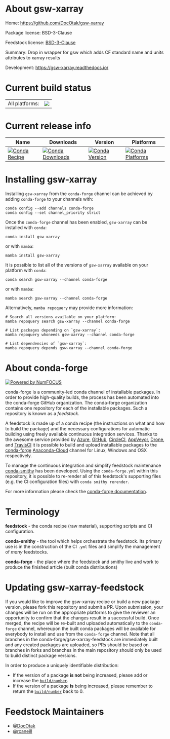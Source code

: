 About gsw-xarray
================

Home: https://github.com/DocOtak/gsw-xarray

Package license: BSD-3-Clause

Feedstock license: [BSD-3-Clause](https://github.com/conda-forge/gsw-xarray-feedstock/blob/main/LICENSE.txt)

Summary: Drop in wrapper for gsw which adds CF standard name and units attributes to xarray results

Development: https://gsw-xarray.readthedocs.io/

Current build status
====================


<table><tr><td>All platforms:</td>
    <td>
      <a href="https://dev.azure.com/conda-forge/feedstock-builds/_build/latest?definitionId=16149&branchName=main">
        <img src="https://dev.azure.com/conda-forge/feedstock-builds/_apis/build/status/gsw-xarray-feedstock?branchName=main">
      </a>
    </td>
  </tr>
</table>

Current release info
====================

| Name | Downloads | Version | Platforms |
| --- | --- | --- | --- |
| [![Conda Recipe](https://img.shields.io/badge/recipe-gsw--xarray-green.svg)](https://anaconda.org/conda-forge/gsw-xarray) | [![Conda Downloads](https://img.shields.io/conda/dn/conda-forge/gsw-xarray.svg)](https://anaconda.org/conda-forge/gsw-xarray) | [![Conda Version](https://img.shields.io/conda/vn/conda-forge/gsw-xarray.svg)](https://anaconda.org/conda-forge/gsw-xarray) | [![Conda Platforms](https://img.shields.io/conda/pn/conda-forge/gsw-xarray.svg)](https://anaconda.org/conda-forge/gsw-xarray) |

Installing gsw-xarray
=====================

Installing `gsw-xarray` from the `conda-forge` channel can be achieved by adding `conda-forge` to your channels with:

```
conda config --add channels conda-forge
conda config --set channel_priority strict
```

Once the `conda-forge` channel has been enabled, `gsw-xarray` can be installed with `conda`:

```
conda install gsw-xarray
```

or with `mamba`:

```
mamba install gsw-xarray
```

It is possible to list all of the versions of `gsw-xarray` available on your platform with `conda`:

```
conda search gsw-xarray --channel conda-forge
```

or with `mamba`:

```
mamba search gsw-xarray --channel conda-forge
```

Alternatively, `mamba repoquery` may provide more information:

```
# Search all versions available on your platform:
mamba repoquery search gsw-xarray --channel conda-forge

# List packages depending on `gsw-xarray`:
mamba repoquery whoneeds gsw-xarray --channel conda-forge

# List dependencies of `gsw-xarray`:
mamba repoquery depends gsw-xarray --channel conda-forge
```


About conda-forge
=================

[![Powered by
NumFOCUS](https://img.shields.io/badge/powered%20by-NumFOCUS-orange.svg?style=flat&colorA=E1523D&colorB=007D8A)](https://numfocus.org)

conda-forge is a community-led conda channel of installable packages.
In order to provide high-quality builds, the process has been automated into the
conda-forge GitHub organization. The conda-forge organization contains one repository
for each of the installable packages. Such a repository is known as a *feedstock*.

A feedstock is made up of a conda recipe (the instructions on what and how to build
the package) and the necessary configurations for automatic building using freely
available continuous integration services. Thanks to the awesome service provided by
[Azure](https://azure.microsoft.com/en-us/services/devops/), [GitHub](https://github.com/),
[CircleCI](https://circleci.com/), [AppVeyor](https://www.appveyor.com/),
[Drone](https://cloud.drone.io/welcome), and [TravisCI](https://travis-ci.com/)
it is possible to build and upload installable packages to the
[conda-forge](https://anaconda.org/conda-forge) [Anaconda-Cloud](https://anaconda.org/)
channel for Linux, Windows and OSX respectively.

To manage the continuous integration and simplify feedstock maintenance
[conda-smithy](https://github.com/conda-forge/conda-smithy) has been developed.
Using the ``conda-forge.yml`` within this repository, it is possible to re-render all of
this feedstock's supporting files (e.g. the CI configuration files) with ``conda smithy rerender``.

For more information please check the [conda-forge documentation](https://conda-forge.org/docs/).

Terminology
===========

**feedstock** - the conda recipe (raw material), supporting scripts and CI configuration.

**conda-smithy** - the tool which helps orchestrate the feedstock.
                   Its primary use is in the construction of the CI ``.yml`` files
                   and simplify the management of *many* feedstocks.

**conda-forge** - the place where the feedstock and smithy live and work to
                  produce the finished article (built conda distributions)


Updating gsw-xarray-feedstock
=============================

If you would like to improve the gsw-xarray recipe or build a new
package version, please fork this repository and submit a PR. Upon submission,
your changes will be run on the appropriate platforms to give the reviewer an
opportunity to confirm that the changes result in a successful build. Once
merged, the recipe will be re-built and uploaded automatically to the
`conda-forge` channel, whereupon the built conda packages will be available for
everybody to install and use from the `conda-forge` channel.
Note that all branches in the conda-forge/gsw-xarray-feedstock are
immediately built and any created packages are uploaded, so PRs should be based
on branches in forks and branches in the main repository should only be used to
build distinct package versions.

In order to produce a uniquely identifiable distribution:
 * If the version of a package **is not** being increased, please add or increase
   the [``build/number``](https://docs.conda.io/projects/conda-build/en/latest/resources/define-metadata.html#build-number-and-string).
 * If the version of a package **is** being increased, please remember to return
   the [``build/number``](https://docs.conda.io/projects/conda-build/en/latest/resources/define-metadata.html#build-number-and-string)
   back to 0.

Feedstock Maintainers
=====================

* [@DocOtak](https://github.com/DocOtak/)
* [@rcaneill](https://github.com/rcaneill/)


